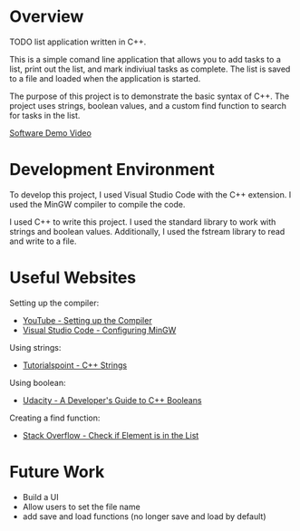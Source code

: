 # Overview

TODO list application written in C++.


This is a simple comand line application that allows you to add tasks to a list, print out the list, and mark indiviual tasks as complete. The list is saved to a file and loaded when the application is started.

The purpose of this project is to demonstrate the basic syntax of C++. The project uses strings, boolean values, and a custom find function to search for tasks in the list.


[Software Demo Video](http://youtube.link.goes.here)

# Development Environment

To develop this project, I used Visual Studio Code with the C++ extension. I used the MinGW compiler to compile the code.

I used C++ to write this project. I used the standard library to work with strings and boolean values. Additionally, I used the fstream library to read and write to a file.

# Useful Websites

Setting up the compiler:
- [YouTube - Setting up the Compiler](https://www.youtube.com/watch?v=qeEcV6u1kV4&t=24s)
- [Visual Studio Code - Configuring MinGW](https://code.visualstudio.com/docs/cpp/config-mingw)

Using strings:
- [Tutorialspoint - C++ Strings](https://www.tutorialspoint.com/cplusplus/cpp_strings.htm)

Using boolean:
- [Udacity - A Developer's Guide to C++ Booleans](https://www.udacity.com/blog/2021/06/a-developers-guide-to-c-booleans.html)

Creating a find function:
- [Stack Overflow - Check if Element is in the List](https://stackoverflow.com/questions/24139428/check-if-element-is-in-the-list-contains)

# Future Work

- Build a UI
- Allow users to set the file name
- add save and load functions (no longer save and load by default)